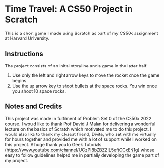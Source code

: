 # Time Travel: A CS50 Project in Scratch
This is a short game I made using Scratch as part of my CS50x assignment at Harvard University.

## Instructions
The project consists of an initial storyline and a game in the latter half.
1. Use only the left and right arrow keys to move the rocket once the game begins.
2. Use the up arrow key to shoot bullets at the space rocks. You win once you shoot 10 space rocks.

## Notes and Credits
This project was made in fulfilment of Problem Set 0 of the CS50x 2022 course. I would like to thank Prof David J Malan for delivering a wonderful lecture on the basics of Scratch which motivated me to do this project. I would also like to thank my closest friend, Divita, who sat with me virtually for hours together and provided me with a lot of support while I worked on this project.
A huge thank you to Geek Tutorials (https://www.youtube.com/channel/UCzPI8bZBZZIL5eftCCxEN1g) whose easy to follow guidelines helped me in partially developing the game part of my project.
